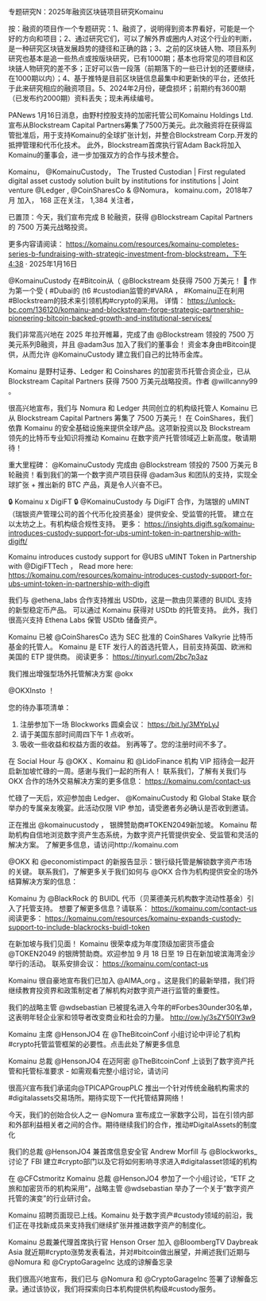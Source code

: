 专题研究N：2025年融资区块链项目研究Komainu

按：融资的项目作一个专题研究：1、融资了，说明得到资本界看好，可能是一个好的方向和项目；2、通过研究它们，可以了解外界或圈内人对这个行业的判断，是一种研究区块链发展趋势的捷径和正确的路；3、之前的区块链人物、项目系列研究也基本是追一些热点或按版块研究，已有1000期；基本也将常见的项目和区块链人物研究的差不多；正好可以告一段落（前期落下的一些已计划的还要继续，在1000期以内）；4、基于推特是目前区块链信息最集中和更新快的平台，还依托于此来研究相应的融资项目。5、2024年2月份，硬盘损坏；前期约有3600期（已发布约2000期）资料丢失；现未再续编号。

PANews 1月16日消息，由野村控股支持的加密托管公司Komainu Holdings Ltd.宣布从Blockstream Capital Partners筹集了7500万美元。此次融资将在获得监管批准后，用于支持Komainu的全球扩张计划，并整合Blockstream Corp.开发的抵押管理和代币化技术。
此外，Blockstream首席执行官Adam Back将加入Komainu的董事会，进一步加强双方的合作与技术整合。

Komainu，
@KomainuCustody，
The Trusted Custodian | First regulated digital asset custody solution built by institutions for institutions | Joint venture 
@Ledger
, 
@CoinSharesCo
 & 
@Nomura，
komainu.com，2018年7月 加入，
168 正在关注，
1,384 关注者，


已置顶：今天，我们宣布完成 B 轮融资，获得
@Blockstream
 Capital Partners 的 7500 万美元战略投资。

更多内容请阅读： https://komainu.com/resources/komainu-completes-series-b-fundraising-with-strategic-investment-from-blockstream，下午4:38 · 2025年1月16日

@KomainuCustody
在#Bitcoin从（ 
@Blockstream
处获得 7500 万美元！ 🚀
作为第一个受 ( #Dubai的 (t6 #custodian监管的#VARA ， #Komainu正在利用#Blockstream的技术来引领机构#crypto的采用。
详情： https://unlock-bc.com/136120/komainu-and-blockstream-forge-strategic-partnership-pioneering-bitcoin-backed-growth-and-institutional-services/

我们非常高兴地在 2025 年拉开帷幕，完成了由
@Blockstream
领投的 7500 万美元系列₿融资，并且
@adam3us
加入了我们的董事会！
资金本身由#Bitcoin提供，从而允许
@KomainuCustody
建立我们自己的比特币金库。

Komainu 是野村证券、Ledger 和 Coinshares 的加密货币托管合资企业，已从 Blockstream Capital Partners 获得 7500 万美元战略投资。作者
@willcanny99
 。

很高兴地宣布，我们与 Nomura 和 Ledger 共同创立的机构级托管人 Komainu 已从 Blockstream Capital Partners 筹集了 7500 万美元！
在 CoinShares，我们依靠 Komainu 的安全基础设施来提供全球产品。这项新投资以及 Blockstream 领先的比特币专业知识将推动 Komainu 在数字资产托管领域迈上新高度。敬请期待！

重大里程碑： 
@KomainuCustody
完成由
@Blockstream
领投的 7500 万美元 B 轮融资！看到我们的第一个数字资产项目获得
@adam3us
和团队的支持，实现全球扩张 + 推出新的 BTC 产品，真是令人兴奋不已。

🔒 Komainu x DigiFT 🔒
@KomainuCustody
与 DigiFT 合作，为瑞银的 uMINT（瑞银资产管理公司的首个代币化投资基金）提供安全、受监管的托管。
建立在以太坊之上。有机构级合规性支持。
更多： https://insights.digift.sg/komainu-introduces-custody-support-for-ubs-umint-token-in-partnership-with-digift/

Komainu introduces custody support for 
@UBS
 uMINT Token in Partnership with 
@DigiFTTech
，
Read more here: https://komainu.com/resources/komainu-introduces-custody-support-for-ubs-umint-token-in-partnership-with-digift

我们与
@ethena_labs
合作支持推出 USDtb，这是一款由贝莱德的 BUIDL 支持的新型稳定币产品。
可以通过 Komainu 获得对 USDtb 的托管支持。
此外，我们很高兴支持 Ethena Labs 保管 USDtb 储备资产。

Komainu 已被
@CoinSharesCo
选为 SEC 批准的 CoinShares Valkyrie 比特币基金的托管人。
Komainu 是 ETF 发行人的首选托管人，目前支持英国、欧洲和美国的 ETP 提供商。
阅读更多： https://tinyurl.com/2bc7p3az

我们推出增强型场外托管解决方案
@okx
 
@OKXInsto
 ！

您的待办事项清单：
1. 注册参加下一场 Blockworks 圆桌会议： https://bit.ly/3MYpLyJ
2. 请于美国东部时间周四下午 1 点收听。
3. 吸收一些收益和权益方面的收益。
别再等了。您的注册时间不多了。

在 Social Hour 与
@OKX
 、Komainu 和
@LidoFinance
机构 VIP 招待会一起开启新加坡忙碌的一周。感谢与我们一起的所有人！
联系我们，了解有关我们与 OKX 合作的场外交易解决方案的更多信息： https://komainu.com/contact-us

忙碌了一天后，欢迎参加由 Ledger、 
@KomainuCustody
和 Global Stake 联合举办的专属亲友晚宴。此活动仅限 VIP 参加，请受邀者务必确认是否收到邀请。

正在推出
@komainucustody
， 银牌赞助商#TOKEN2049新加坡。
Komainu 帮助机构自信地浏览数字资产生态系统，为数字资产托管提供安全、受监管和灵活的解决方案。
了解更多信息，请访问http://komainu.com

@OKX
和
@economistimpact
的新报告显示：银行级托管是解锁数字资产市场的关键。
联系我们，了解更多关于我们如何与
@OKX
合作为机构提供安全的场外结算解决方案的信息：

Komainu 为
@BlackRock
的 BUIDL 代币（贝莱德美元机构数字流动性基金）引入了托管支持。
想要了解更多信息？请联系： https://komainu.com/contact-us
阅读更多： https://komainu.com/resources/komainu-expands-custody-support-to-include-blackrocks-buidl-token

在新加坡与我们见面！
Komainu 很荣幸成为年度顶级加密货币盛会
@TOKEN2049
的银牌赞助商。欢迎参加 9 月 18 日至 19 日在新加坡滨海湾金沙举行的活动。
联系安排会议： https://komainu.com/contact-us

Komainu 很自豪地宣布我们已加入
@AIMA_org
 。这是我们的最新举措，我们将继续教育投资界和政策制定者了解机构对数字资产进行监管的重要性。

我们的战略主管
@wdsebastian
已被提名进入今年的#Forbes30under30名单，这表明年轻企业家和领导者改变商业和社会的力量。
http://ow.ly/3sZY50IY3w9

Komainu 主席
@HensonJO4
在
@TheBitcoinConf
小组讨论中评论了机构#crypto托管监管框架的必要性。点击此处了解更多信息

Komainu 总裁
@HensonJO4
在迈阿密
@TheBitcoinConf
上谈到了数字资产托管和托管标准要求 - 如需观看完整小组讨论，请访问

很高兴宣布我们承诺向@TPICAPGroupPLC 推出一个针对传统金融机构需求的#digitalassets交易场所。期待实现下一代托管结算网络！

今天，我们的创始合伙人之一
@Nomura
宣布成立一家数字公司，旨在引领内部和外部利益相关者之间的合作。期待继续我们的合作，推动#DigitalAssets的制度化

我们的总裁
@HensonJO4
兼首席信息安全官 Andrew Morfill 与
@Blockworks_
讨论了 FBI 建立#crypto部门以及它将如何影响寻求进入#digitalasset领域的机构

在
@CFCstmoritz
 Komainu 总裁
@HensonJO4
参加了一个小组讨论，“ETF 之旅和加密货币的机构采用”，战略主管
@wdsebastian
举办了一个关于“数字资产托管的演变”的行业研讨会。

Komainu 招聘页面现已上线。Komainu 处于数字资产#custody领域的前沿，我们正在寻找新成员来支持我们继续扩张并推进数字资产的制度化。

Komainu 总裁兼代理首席执行官 Henson Orser 加入
@BloombergTV
 Daybreak Asia 就近期#crypto涨势发表看法，并对#bitcoin做出展望，并阐述我们近期与
@Nomura
和
@CryptoGarageInc
达成的谅解备忘录

我们很高兴地宣布，我们已与
@Nomura
和
@CryptoGarageInc
签署了谅解备忘录。通过该协议，我们将探索向日本机构提供机构级#custody服务。


